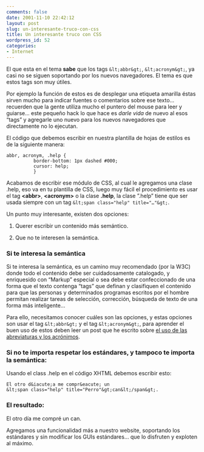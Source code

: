 ```yaml
---
comments: false
date: 2001-11-10 22:42:12
layout: post
slug: un-interesante-truco-con-css
title: Un interesante truco con CSS
wordpress_id: 52
categories:
- Internet
---
```


El que esta en el tema **sabe** que los tags `&lt;abbr&gt;`, `&lt;acronym&gt;`, ya casi no se siguen soportando por los nuevos navegadores. El tema es que estos tags son muy útiles.





Por ejemplo la función de estos es de desplegar una etiqueta amarilla éstas sirven mucho para indicar fuentes o comentarios sobre ese texto… recuerden que la gente utiliza mucho el puntero del mouse para leer y guiarse… este pequeño hack lo que hace es _darle vida_ de nuevo al esos “tags” y agregarle uno nuevo para los nuevos navegadores que directamente no lo ejecutan.





El código que debemos escribir en nuestra plantilla de hojas de estilos es de la siguiente manera:




    
    abbr, acronym, .help {
              border-bottom: 1px dashed #000;
              cursor: help;
              }





Acabamos de escribir ese módulo de CSS, al cual le agregamos una clase .help, eso va en tu plantilla de CSS, luego muy fácil el procedimiento es usar el tag **&lt;abbr&gt;**, **&lt;acronym&gt;** o la clase **.help**, la clase ”.help” tiene que ser usada siempre con un tag `&lt;span class="help" title="…"&gt;`.





Un punto muy interesante, existen dos opciones:







  1. Querer escribir un contenido más semántico.


  2. Que no te interesen la semántica.





### Si te interesa la semántica





Si te interesa la semántica, es un camino muy recomendado (por la W3C) donde todo el contenido debe ser cuidadosamente catalogado, y enriquesido con “Markup” especial o sea debe estar confeccionado de una forma que el texto contenga “tags” que definan y clasifiquen el contenido para que las personas y determinados programas escritos por el hombre permitan realizar tareas de selección, corrección, búsqueda de texto de una forma más inteligente…





Para ello, necesitamos conocer cuáles son las opciones, y estas opciones son usar el tag `&lt;abbr&gt;` y el tag `&lt;acronym&gt;`, para aprender el buen uso de estos deben leer un post que he escrito sobre [el uso de las abreviaturas y los acrónimos](http://www.minid.net/archives/000934.php).





### Si no te importa respetar los estándares, y tampoco te importa la semántica:





Usando el class .help en el código XHTML debemos escribir esto:




    
    El otro d&iacute;a me compr&eacute; un 
    &lt;span class="help" title="Perro"&gt;can&lt;/span&gt;.





### El resultado:





El otro día me compré un can.





Agregamos una funcionalidad más a nuestro website, soportando los estándares y sin modificar los GUIs estándares… que lo disfruten y exploten al máximo.




 
